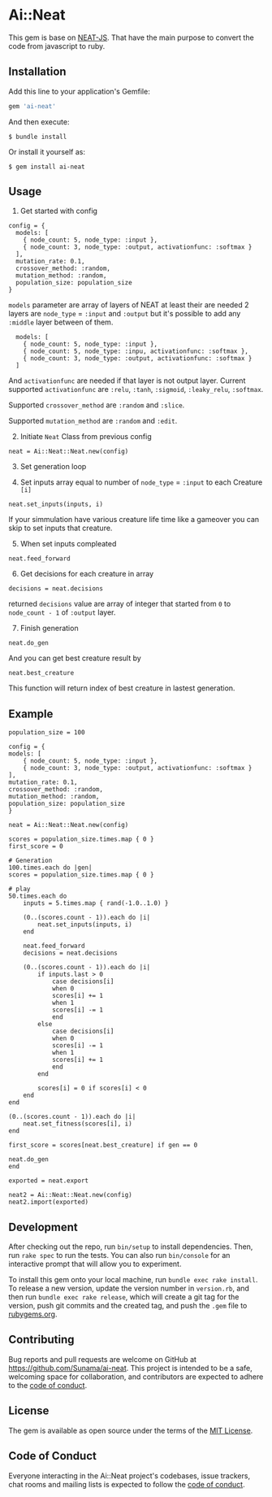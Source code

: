# Ai::Neat

This gem is base on [NEAT-JS](https://github.com/ExtensionShoe/NEAT-JS). That have the main purpose to convert the code from javascript to ruby.

## Installation

Add this line to your application's Gemfile:

```ruby
gem 'ai-neat'
```

And then execute:

    $ bundle install

Or install it yourself as:

    $ gem install ai-neat

## Usage

1. Get started with config

```
config = {
  models: [
    { node_count: 5, node_type: :input },
    { node_count: 3, node_type: :output, activationfunc: :softmax }
  ],
  mutation_rate: 0.1,
  crossover_method: :random,
  mutation_method: :random,
  population_size: population_size
}
```

`models` parameter are array of layers of NEAT at least their are needed 2 layers are `node_type` = `:input` and `:output` but it's possible to add any `:middle` layer between of them.

```
  models: [
    { node_count: 5, node_type: :input },
    { node_count: 5, node_type: :inpu, activationfunc: :softmax },
    { node_count: 3, node_type: :output, activationfunc: :softmax }
  ]
```

And `activationfunc` are needed if that layer is not output layer. Current supported `activationfunc` are `:relu`, `:tanh`, `:sigmoid`, `:leaky_relu`, `:softmax`.

Supported `crossover_method` are `:random` and `:slice`.

Supported `mutation_method` are `:random` and `:edit`.

2. Initiate `Neat` Class from previous config

```
neat = Ai::Neat::Neat.new(config)
```

3. Set generation loop

4. Set inputs array equal to number of `node_type` = `:input` to each Creature `[i]`

```
neat.set_inputs(inputs, i)
```

If your simmulation have various creature life time like a gameover you can skip to set inputs that creature.

5. When set inputs compleated

```
neat.feed_forward
```

6. Get decisions for each creature in array

```
decisions = neat.decisions
```

returned `decisions` value are array of integer that started from `0` to `node_count - 1` of `:output` layer.

7. Finish generation

```
neat.do_gen
```

And you can get best creature result by

```
neat.best_creature
```

This function will return index of best creature in lastest generation.

## Example

```
population_size = 100

config = {
models: [
    { node_count: 5, node_type: :input },
    { node_count: 3, node_type: :output, activationfunc: :softmax }
],
mutation_rate: 0.1,
crossover_method: :random,
mutation_method: :random,
population_size: population_size
}

neat = Ai::Neat::Neat.new(config)

scores = population_size.times.map { 0 }
first_score = 0

# Generation
100.times.each do |gen|
scores = population_size.times.map { 0 }

# play
50.times.each do
    inputs = 5.times.map { rand(-1.0..1.0) }

    (0..(scores.count - 1)).each do |i|
        neat.set_inputs(inputs, i)
    end

    neat.feed_forward
    decisions = neat.decisions

    (0..(scores.count - 1)).each do |i|
        if inputs.last > 0
            case decisions[i]
            when 0
            scores[i] += 1
            when 1
            scores[i] -= 1
            end
        else
            case decisions[i]
            when 0
            scores[i] -= 1
            when 1
            scores[i] += 1
            end
        end

        scores[i] = 0 if scores[i] < 0
    end
end

(0..(scores.count - 1)).each do |i|
    neat.set_fitness(scores[i], i)
end

first_score = scores[neat.best_creature] if gen == 0

neat.do_gen
end

exported = neat.export

neat2 = Ai::Neat::Neat.new(config)
neat2.import(exported)
```

## Development

After checking out the repo, run `bin/setup` to install dependencies. Then, run `rake spec` to run the tests. You can also run `bin/console` for an interactive prompt that will allow you to experiment.

To install this gem onto your local machine, run `bundle exec rake install`. To release a new version, update the version number in `version.rb`, and then run `bundle exec rake release`, which will create a git tag for the version, push git commits and the created tag, and push the `.gem` file to [rubygems.org](https://rubygems.org).

## Contributing

Bug reports and pull requests are welcome on GitHub at https://github.com/Sunama/ai-neat. This project is intended to be a safe, welcoming space for collaboration, and contributors are expected to adhere to the [code of conduct](https://github.com/Sunama/ai-neat/blob/master/CODE_OF_CONDUCT.md).

## License

The gem is available as open source under the terms of the [MIT License](https://opensource.org/licenses/MIT).

## Code of Conduct

Everyone interacting in the Ai::Neat project's codebases, issue trackers, chat rooms and mailing lists is expected to follow the [code of conduct](https://github.com/Sunama/ai-neat/blob/master/CODE_OF_CONDUCT.md).
